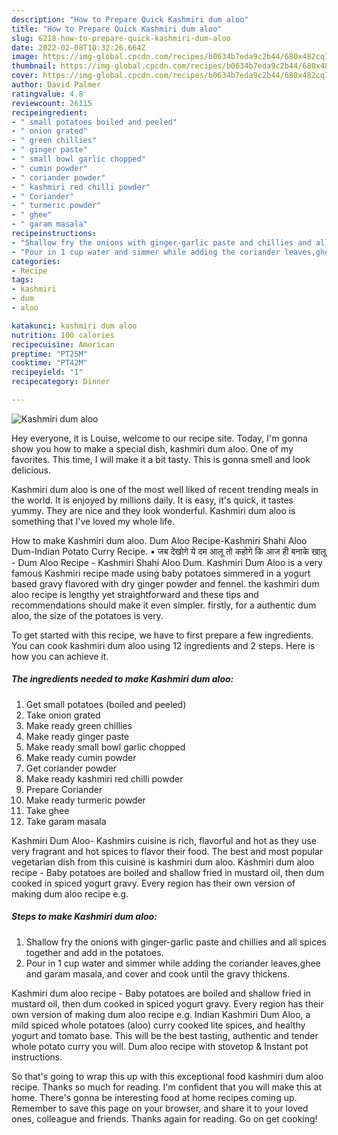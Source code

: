 ```yaml
---
description: "How to Prepare Quick Kashmiri dum aloo"
title: "How to Prepare Quick Kashmiri dum aloo"
slug: 6218-how-to-prepare-quick-kashmiri-dum-aloo
date: 2022-02-08T10:32:26.664Z
image: https://img-global.cpcdn.com/recipes/b0634b7eda9c2b44/680x482cq70/kashmiri-dum-aloo-recipe-main-photo.jpg
thumbnail: https://img-global.cpcdn.com/recipes/b0634b7eda9c2b44/680x482cq70/kashmiri-dum-aloo-recipe-main-photo.jpg
cover: https://img-global.cpcdn.com/recipes/b0634b7eda9c2b44/680x482cq70/kashmiri-dum-aloo-recipe-main-photo.jpg
author: David Palmer
ratingvalue: 4.8
reviewcount: 26115
recipeingredient:
- " small potatoes boiled and peeled"
- " onion grated"
- " green chillies"
- " ginger paste"
- " small bowl garlic chopped"
- " cumin powder"
- " coriander powder"
- " kashmiri red chilli powder"
- " Coriander"
- " turmeric powder"
- " ghee"
- " garam masala"
recipeinstructions:
- "Shallow fry the onions with ginger-garlic paste and chillies and all spices together and add in the potatoes."
- "Pour in 1 cup water and simmer while adding the coriander leaves,ghee and garam masala, and cover and cook until the gravy thickens."
categories:
- Recipe
tags:
- kashmiri
- dum
- aloo

katakunci: kashmiri dum aloo 
nutrition: 100 calories
recipecuisine: American
preptime: "PT25M"
cooktime: "PT42M"
recipeyield: "1"
recipecategory: Dinner

---
```



![Kashmiri dum aloo](https://img-global.cpcdn.com/recipes/b0634b7eda9c2b44/680x482cq70/kashmiri-dum-aloo-recipe-main-photo.jpg)

Hey everyone, it is Louise, welcome to our recipe site. Today, I'm gonna show you how to make a special dish, kashmiri dum aloo. One of my favorites. This time, I will make it a bit tasty. This is gonna smell and look delicious.

Kashmiri dum aloo is one of the most well liked of recent trending meals in the world. It is enjoyed by millions daily. It is easy, it's quick, it tastes yummy. They are nice and they look wonderful. Kashmiri dum aloo is something that I've loved my whole life.

How to make Kashmiri dum aloo. Dum Aloo Recipe-Kashmiri Shahi Aloo Dum-Indian Potato Curry Recipe. • जब देखोगे ये दम आलू तो कहोगे कि आज ही बनाके खालू - Dum Aloo Recipe - Kashmiri Shahi Aloo Dum. Kashmiri Dum Aloo is a very famous Kashmiri recipe made using baby potatoes simmered in a yogurt based gravy flavored with dry ginger powder and fennel. the kashmiri dum aloo recipe is lengthy yet straightforward and these tips and recommendations should make it even simpler. firstly, for a authentic dum aloo, the size of the potatoes is very.


To get started with this recipe, we have to first prepare a few ingredients. You can cook kashmiri dum aloo using 12 ingredients and 2 steps. Here is how you can achieve it.

<!--inarticleads1-->

##### The ingredients needed to make Kashmiri dum aloo:

1. Get  small potatoes (boiled and peeled)
1. Take  onion grated
1. Make ready  green chillies
1. Make ready  ginger paste
1. Make ready  small bowl garlic chopped
1. Make ready  cumin powder
1. Get  coriander powder
1. Make ready  kashmiri red chilli powder
1. Prepare  Coriander
1. Make ready  turmeric powder
1. Take  ghee
1. Take  garam masala


Kashmiri Dum Aloo- Kashmirs cuisine is rich, flavorful and hot as they use very fragrant and hot spices to flavor their food. The best and most popular vegetarian dish from this cuisine is kashmiri dum aloo. Kashmiri dum aloo recipe - Baby potatoes are boiled and shallow fried in mustard oil, then dum cooked in spiced yogurt gravy. Every region has their own version of making dum aloo recipe e.g. 

<!--inarticleads2-->

##### Steps to make Kashmiri dum aloo:

1. Shallow fry the onions with ginger-garlic paste and chillies and all spices together and add in the potatoes.
1. Pour in 1 cup water and simmer while adding the coriander leaves,ghee and garam masala, and cover and cook until the gravy thickens.


Kashmiri dum aloo recipe - Baby potatoes are boiled and shallow fried in mustard oil, then dum cooked in spiced yogurt gravy. Every region has their own version of making dum aloo recipe e.g. Indian Kashmiri Dum Aloo, a mild spiced whole potatoes (aloo) curry cooked lite spices, and healthy yogurt and tomato base. This will be the best tasting, authentic and tender whole potato curry you will. Dum aloo recipe with stovetop &amp; Instant pot instructions. 

So that's going to wrap this up with this exceptional food kashmiri dum aloo recipe. Thanks so much for reading. I'm confident that you will make this at home. There's gonna be interesting food at home recipes coming up. Remember to save this page on your browser, and share it to your loved ones, colleague and friends. Thanks again for reading. Go on get cooking!
